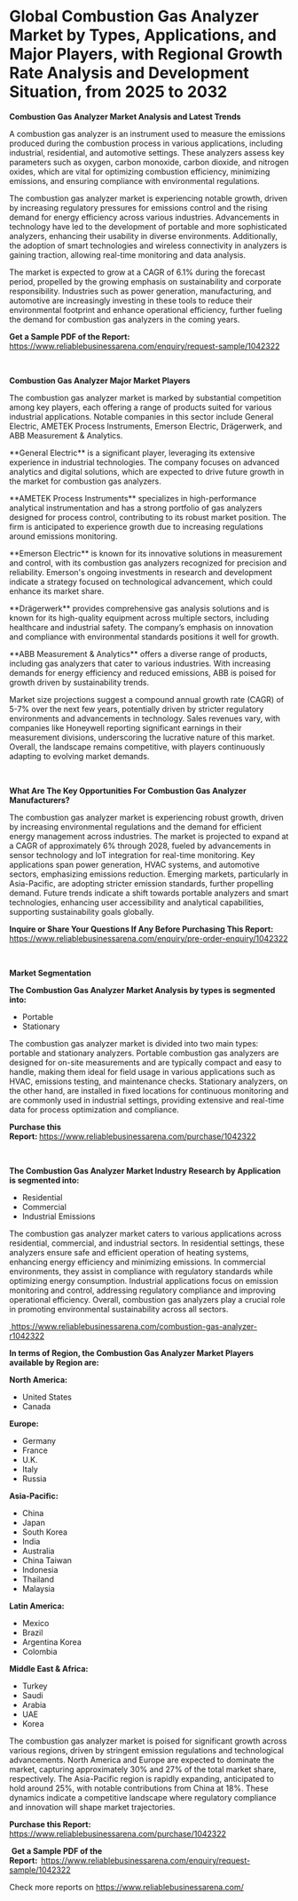 <p><h1>Global Combustion Gas Analyzer Market by Types, Applications, and Major Players, with Regional Growth Rate Analysis and Development Situation, from 2025 to 2032</h1></p><p><strong>Combustion Gas Analyzer Market Analysis and Latest Trends</strong></p>
<p><p>A combustion gas analyzer is an instrument used to measure the emissions produced during the combustion process in various applications, including industrial, residential, and automotive settings. These analyzers assess key parameters such as oxygen, carbon monoxide, carbon dioxide, and nitrogen oxides, which are vital for optimizing combustion efficiency, minimizing emissions, and ensuring compliance with environmental regulations.</p><p>The combustion gas analyzer market is experiencing notable growth, driven by increasing regulatory pressures for emissions control and the rising demand for energy efficiency across various industries. Advancements in technology have led to the development of portable and more sophisticated analyzers, enhancing their usability in diverse environments. Additionally, the adoption of smart technologies and wireless connectivity in analyzers is gaining traction, allowing real-time monitoring and data analysis.</p><p>The market is expected to grow at a CAGR of 6.1% during the forecast period, propelled by the growing emphasis on sustainability and corporate responsibility. Industries such as power generation, manufacturing, and automotive are increasingly investing in these tools to reduce their environmental footprint and enhance operational efficiency, further fueling the demand for combustion gas analyzers in the coming years.</p></p>
<p><strong>Get a Sample PDF of the Report:&nbsp;</strong> <a href="https://www.reliablebusinessarena.com/enquiry/request-sample/1042322?utm_campaign=1892&utm_medium=2&utm_source=Github&utm_content=ia&utm_term=08042025&utm_id=combustion-gas-analyzer">https://www.reliablebusinessarena.com/enquiry/request-sample/1042322</a></p>
<p>&nbsp;</p>
<p><strong>Combustion Gas Analyzer Major Market Players</strong></p>
<p><p>The combustion gas analyzer market is marked by substantial competition among key players, each offering a range of products suited for various industrial applications. Notable companies in this sector include General Electric, AMETEK Process Instruments, Emerson Electric, Drägerwerk, and ABB Measurement & Analytics.</p><p>**General Electric** is a significant player, leveraging its extensive experience in industrial technologies. The company focuses on advanced analytics and digital solutions, which are expected to drive future growth in the market for combustion gas analyzers.</p><p>**AMETEK Process Instruments** specializes in high-performance analytical instrumentation and has a strong portfolio of gas analyzers designed for process control, contributing to its robust market position. The firm is anticipated to experience growth due to increasing regulations around emissions monitoring.</p><p>**Emerson Electric** is known for its innovative solutions in measurement and control, with its combustion gas analyzers recognized for precision and reliability. Emerson's ongoing investments in research and development indicate a strategy focused on technological advancement, which could enhance its market share.</p><p>**Drägerwerk** provides comprehensive gas analysis solutions and is known for its high-quality equipment across multiple sectors, including healthcare and industrial safety. The company’s emphasis on innovation and compliance with environmental standards positions it well for growth.</p><p>**ABB Measurement & Analytics** offers a diverse range of products, including gas analyzers that cater to various industries. With increasing demands for energy efficiency and reduced emissions, ABB is poised for growth driven by sustainability trends.</p><p>Market size projections suggest a compound annual growth rate (CAGR) of 5-7% over the next few years, potentially driven by stricter regulatory environments and advancements in technology. Sales revenues vary, with companies like Honeywell reporting significant earnings in their measurement divisions, underscoring the lucrative nature of this market. Overall, the landscape remains competitive, with players continuously adapting to evolving market demands.</p></p>
<p>&nbsp;</p>
<p><strong>What Are The Key Opportunities For Combustion Gas Analyzer Manufacturers?</strong></p>
<p><p>The combustion gas analyzer market is experiencing robust growth, driven by increasing environmental regulations and the demand for efficient energy management across industries. The market is projected to expand at a CAGR of approximately 6% through 2028, fueled by advancements in sensor technology and IoT integration for real-time monitoring. Key applications span power generation, HVAC systems, and automotive sectors, emphasizing emissions reduction. Emerging markets, particularly in Asia-Pacific, are adopting stricter emission standards, further propelling demand. Future trends indicate a shift towards portable analyzers and smart technologies, enhancing user accessibility and analytical capabilities, supporting sustainability goals globally.</p></p>
<p><strong>Inquire or Share Your Questions If Any Before Purchasing This Report:</strong> <a href="https://www.reliablebusinessarena.com/enquiry/pre-order-enquiry/1042322?utm_campaign=1892&utm_medium=2&utm_source=Github&utm_content=ia&utm_term=08042025&utm_id=combustion-gas-analyzer">https://www.reliablebusinessarena.com/enquiry/pre-order-enquiry/1042322</a></p>
<p>&nbsp;</p>
<p><strong>Market Segmentation</strong></p>
<p><strong>The Combustion Gas Analyzer Market Analysis by types is segmented into:</strong></p>
<p><ul><li>Portable</li><li>Stationary</li></ul></p>
<p><p>The combustion gas analyzer market is divided into two main types: portable and stationary analyzers. Portable combustion gas analyzers are designed for on-site measurements and are typically compact and easy to handle, making them ideal for field usage in various applications such as HVAC, emissions testing, and maintenance checks. Stationary analyzers, on the other hand, are installed in fixed locations for continuous monitoring and are commonly used in industrial settings, providing extensive and real-time data for process optimization and compliance.</p></p>
<p><strong>Purchase this Report:&nbsp;</strong><a href="https://www.reliablebusinessarena.com/purchase/1042322?utm_campaign=1892&utm_medium=2&utm_source=Github&utm_content=ia&utm_term=08042025&utm_id=combustion-gas-analyzer">https://www.reliablebusinessarena.com/purchase/1042322</a></p>
<p>&nbsp;</p>
<p><strong>The Combustion Gas Analyzer Market Industry Research by Application is segmented into:</strong></p>
<p><ul><li>Residential</li><li>Commercial</li><li>Industrial Emissions</li></ul></p>
<p><p>The combustion gas analyzer market caters to various applications across residential, commercial, and industrial sectors. In residential settings, these analyzers ensure safe and efficient operation of heating systems, enhancing energy efficiency and minimizing emissions. In commercial environments, they assist in compliance with regulatory standards while optimizing energy consumption. Industrial applications focus on emission monitoring and control, addressing regulatory compliance and improving operational efficiency. Overall, combustion gas analyzers play a crucial role in promoting environmental sustainability across all sectors.</p></p>
<p><a href="https://www.reliablebusinessarena.com/combustion-gas-analyzer-r1042322?utm_campaign=1892&utm_medium=2&utm_source=Github&utm_content=ia&utm_term=08042025&utm_id=combustion-gas-analyzer">&nbsp;https://www.reliablebusinessarena.com/combustion-gas-analyzer-r1042322</a></p>
<p><strong>In terms of Region, the Combustion Gas Analyzer Market Players available by Region are:</strong></p>
<p>
    <p> <strong> North America: </strong>
        <ul>
            <li>United States</li>
            <li>Canada</li>
        </ul>
        </p> 
    <p> <strong> Europe: </strong>
        <ul>
            <li>Germany</li>
            <li>France</li>
            <li>U.K.</li>
            <li>Italy</li>
            <li>Russia</li>
        </ul>
        </p> 
    <p> <strong> Asia-Pacific: </strong>
        <ul>
            <li>China</li>
            <li>Japan</li>
            <li>South Korea</li>
            <li>India</li>
            <li>Australia</li>
            <li>China Taiwan</li>
            <li>Indonesia</li>
            <li>Thailand</li>
            <li>Malaysia</li>
        </ul>
        </p> 
    <p> <strong> Latin America: </strong>
        <ul>
            <li>Mexico</li>
            <li>Brazil</li>
            <li>Argentina Korea</li>
            <li>Colombia</li>
        </ul>
        </p> 
    <p> <strong> Middle East & Africa: </strong>
        <ul>
            <li>Turkey</li>
            <li>Saudi</li>
            <li>Arabia</li>
            <li>UAE</li>
            <li>Korea</li>
        </ul>
    </p>
    </p>
<p><p>The combustion gas analyzer market is poised for significant growth across various regions, driven by stringent emission regulations and technological advancements. North America and Europe are expected to dominate the market, capturing approximately 30% and 27% of the total market share, respectively. The Asia-Pacific region is rapidly expanding, anticipated to hold around 25%, with notable contributions from China at 18%. These dynamics indicate a competitive landscape where regulatory compliance and innovation will shape market trajectories.</p></p>
<p><strong>Purchase this Report: </strong><a href="https://www.reliablebusinessarena.com/purchase/1042322?utm_campaign=1892&utm_medium=2&utm_source=Github&utm_content=ia&utm_term=08042025&utm_id=combustion-gas-analyzer">https://www.reliablebusinessarena.com/purchase/1042322</a></p>
<p>&nbsp;<strong>Get a Sample PDF of the Report:&nbsp;&nbsp;</strong><a href="https://www.reliablebusinessarena.com/enquiry/request-sample/1042322?utm_campaign=1892&utm_medium=2&utm_source=Github&utm_content=ia&utm_term=08042025&utm_id=combustion-gas-analyzer">https://www.reliablebusinessarena.com/enquiry/request-sample/1042322</a></p>
<p><strong></strong></p>
<p>Check more reports on <a href="https://www.reliablebusinessarena.com/?utm_campaign=1892&utm_medium=2&utm_source=Github&utm_content=ia&utm_term=08042025&utm_id=combustion-gas-analyzer">https://www.reliablebusinessarena.com/</a></p>